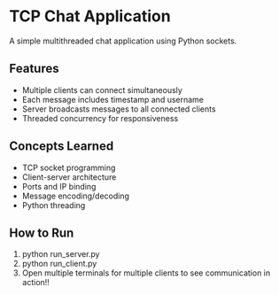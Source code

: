 # TCP Chat Application

A simple multithreaded chat application using Python sockets.

## Features
- Multiple clients can connect simultaneously
- Each message includes timestamp and username
- Server broadcasts messages to all connected clients
- Threaded concurrency for responsiveness

## Concepts Learned
- TCP socket programming
- Client-server architecture
- Ports and IP binding
- Message encoding/decoding
- Python threading

## How to Run

1. python run_server.py
2. python run_client.py
3. Open multiple terminals for multiple clients to see communication in action!!
